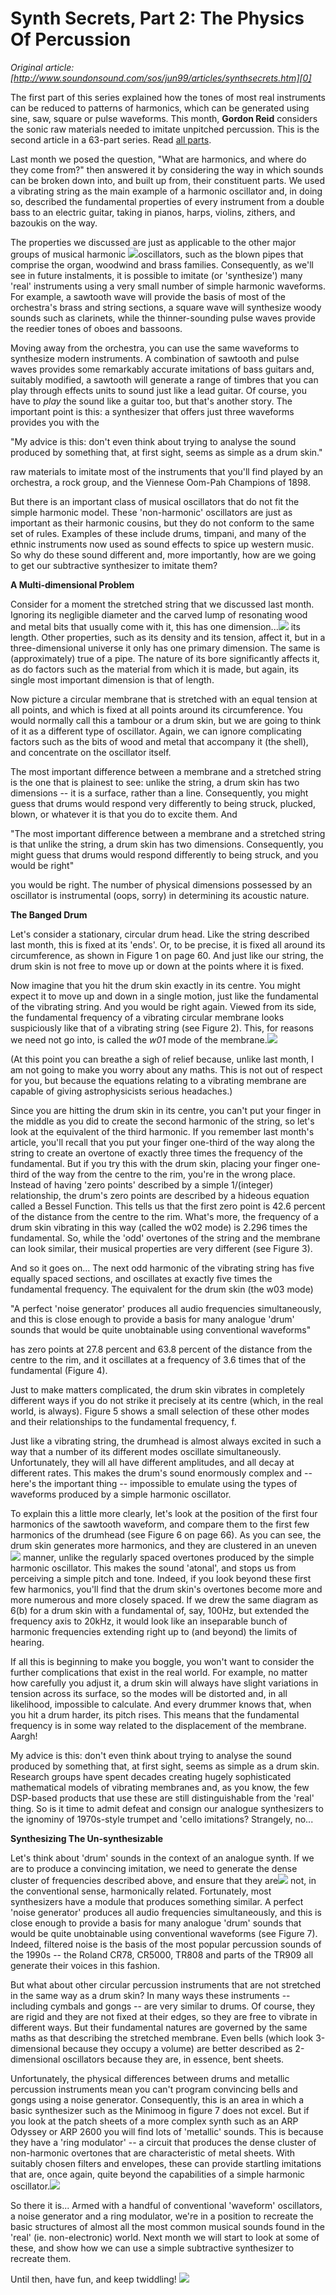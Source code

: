 # Synth Secrets, Part 2: The Physics Of Percussion  
_Original article: [http://www.soundonsound.com/sos/jun99/articles/synthsecrets.htm][0]_

The first part of this series explained how the tones of most real instruments can be reduced to patterns of harmonics, which can be generated using sine, saw, square or pulse waveforms. This month, **Gordon Reid** considers the sonic raw materials needed to imitate unpitched percussion. This is the second article in a 63-part series. Read [all parts][1].

Last month we posed the question, "What are harmonics, and where do they come from?" then answered it by considering the way in which sounds can be broken down into, and built up from, their constituent parts. We used a vibrating string as the main example of a harmonic oscillator and, in doing so, described the fundamental properties of every instrument from a double bass to an electric guitar, taking in pianos, harps, violins, zithers, and bazoukis on the way.

The properties we discussed are just as applicable to the other major groups of musical harmonic [![](http://media.soundonsound.com/sos/jun99/images/picture5small.gif)][2]oscillators, such as the blown pipes that comprise the organ, woodwind and brass families. Consequently, as we'll see in future instalments, it is possible to imitate (or 'synthesize') many 'real' instruments using a very small number of simple harmonic waveforms. For example, a sawtooth wave will provide the basis of most of the orchestra's brass and string sections, a square wave will synthesize woody sounds such as clarinets, while the thinner-sounding pulse waves provide the reedier tones of oboes and bassoons.

Moving away from the orchestra, you can use the same waveforms to synthesize modern instruments. A combination of sawtooth and pulse waves provides some remarkably accurate imitations of bass guitars and, suitably modified, a sawtooth will generate a range of timbres that you can play through effects units to sound just like a lead guitar. Of course, you have to _play_ the sound like a guitar too, but that's another story. The important point is this: a synthesizer that offers just three waveforms provides you with the 

"My advice is this: don't even think about trying to analyse the sound produced by something that, at first sight, seems as simple as a drum skin."

raw materials to imitate most of the instruments that you'll find played by an orchestra, a rock group, and the Viennese Oom-Pah Champions of 1898\.

But there is an important class of musical oscillators that do not fit the simple harmonic model. These 'non-harmonic' oscillators are just as important as their harmonic cousins, but they do not conform to the same set of rules. Examples of these include drums, timpani, and many of the ethnic instruments now used as sound effects to spice up western music. So why do these sound different and, more importantly, how are we going to get our subtractive synthesizer to imitate them?

**A Multi-dimensional Problem**

Consider for a moment the stretched string that we discussed last month. Ignoring its negligible diameter and the carved lump of resonating wood and metal bits that usually come with it, this has one dimension...[![](http://media.soundonsound.com/sos/jun99/images/picture6small.gif)][3] its length. Other properties, such as its density and its tension, affect it, but in a three-dimensional universe it only has one primary dimension. The same is (approximately) true of a pipe. The nature of its bore significantly affects it, as do factors such as the material from which it is made, but again, its single most important dimension is that of length. 

Now picture a circular membrane that is stretched with an equal tension at all points, and which is fixed at all points around its circumference. You would normally call this a tambour or a drum skin, but we are going to think of it as a different type of oscillator. Again, we can ignore complicating factors such as the bits of wood and metal that accompany it (the shell), and concentrate on the oscillator itself.

The most important difference between a membrane and a stretched string is the one that is plainest to see: unlike the string, a drum skin has two dimensions -- it is a surface, rather than a line. Consequently, you might guess that drums would respond very differently to being struck, plucked, blown, or whatever it is that you do to excite them. And 

"The most important difference between a membrane and a stretched string is that unlike the string, a drum skin has two dimensions. Consequently, you might guess that drums would respond differently to being struck, and you would be right"

you would be right. The number of physical dimensions possessed by an oscillator is instrumental (oops, sorry) in determining its acoustic nature.

**The Banged Drum**

Let's consider a stationary, circular drum head. Like the string described last month, this is fixed at its 'ends'. Or, to be precise, it is fixed all around its circumference, as shown in Figure 1 on page 60\. And just like our string, the drum skin is not free to move up or down at the points where it is fixed. 

Now imagine that you hit the drum skin exactly in its centre. You might expect it to move up and down in a single motion, just like the fundamental of the vibrating string. And you would be right again. Viewed from its side, the fundamental frequency of a vibrating circular membrane looks suspiciously like that of a vibrating string (see Figure 2). This, for reasons we need not go into, is called the _w01_ mode of the membrane.[![](http://media.soundonsound.com/sos/jun99/images/picture_7small.gif)][4]

(At this point you can breathe a sigh of relief because, unlike last month, I am not going to make you worry about any maths. This is not out of respect for you, but because the equations relating to a vibrating membrane are capable of giving astrophysicists serious headaches.)

Since you are hitting the drum skin in its centre, you can't put your finger in the middle as you did to create the second harmonic of the string, so let's look at the equivalent of the third harmonic. If you remember last month's article, you'll recall that you put your finger one-third of the way along the string to create an overtone of exactly three times the frequency of the fundamental. But if you try this with the drum skin, placing your finger one-third of the way from the centre to the rim, you're in the wrong place. Instead of having 'zero points' described by a simple 1/(integer) relationship, the drum's zero points are described by a hideous equation called a Bessel Function. This tells us that the first zero point is 42.6 percent of the distance from the centre to the rim. What's more, the frequency of a drum skin vibrating in this way (called the w02 mode) is 2.296 times the fundamental. So, while the 'odd' overtones of the string and the membrane can look similar, their musical properties are very different (see Figure 3).

And so it goes on... The next odd harmonic of the vibrating string has five equally spaced sections, and oscillates at exactly five times the fundamental frequency. The equivalent for the drum skin (the w03 mode) 

"A perfect 'noise generator' produces all audio frequencies simultaneously, and this is close enough to provide a basis for many analogue 'drum' sounds that would be quite unobtainable using conventional waveforms"

has zero points at 27.8 percent and 63.8 percent of the distance from the centre to the rim, and it oscillates at a frequency of 3.6 times that of the fundamental (Figure 4).

Just to make matters complicated, the drum skin vibrates in completely different ways if you do not strike it precisely at its centre (which, in the real world, is always). Figure 5 shows a small selection of these other modes and their relationships to the fundamental frequency, f.

Just like a vibrating string, the drumhead is almost always excited in such a way that a number of its different modes oscillate simultaneously. Unfortunately, they will all have different amplitudes, and all decay at different rates. This makes the drum's sound enormously complex and -- here's the important thing -- impossible to emulate using the types of waveforms produced by a simple harmonic oscillator.

To explain this a little more clearly, let's look at the position of the first four harmonics of the sawtooth waveform, and compare them to the first few harmonics of the drumhead (see Figure 6 on page 66). As you can see, the drum skin generates more harmonics, and they are clustered in an uneven[![](http://media.soundonsound.com/sos/jun99/images/picture8small.gif)][5] manner, unlike the regularly spaced overtones produced by the simple harmonic oscillator. This makes the sound 'atonal', and stops us from perceiving a simple pitch and tone. Indeed, if you look beyond these first few harmonics, you'll find that the drum skin's overtones become more and more numerous and more closely spaced. If we drew the same diagram as 6(b) for a drum skin with a fundamental of, say, 100Hz, but extended the frequency axis to 20kHz, it would look like an inseparable bunch of harmonic frequencies extending right up to (and beyond) the limits of hearing.

If all this is beginning to make you boggle, you won't want to consider the further complications that exist in the real world. For example, no matter how carefully you adjust it, a drum skin will always have slight variations in tension across its surface, so the modes will be distorted and, in all likelihood, impossible to calculate. And every drummer knows that, when you hit a drum harder, its pitch rises. This means that the fundamental frequency is in some way related to the displacement of the membrane. Aargh!

My advice is this: don't even think about trying to analyse the sound produced by something that, at first sight, seems as simple as a drum skin. Research groups have spent decades creating hugely sophisticated mathematical models of vibrating membranes and, as you know, the few DSP-based products that use these are still distinguishable from the 'real' thing. So is it time to admit defeat and consign our analogue synthesizers to the ignominy of 1970s-style trumpet and 'cello imitations? Strangely, no...

**Synthesizing The Un-synthesizable**

Let's think about 'drum' sounds in the context of an analogue synth. If we are to produce a convincing imitation, we need to generate the dense cluster of frequencies described above, and ensure that they are[![](http://media.soundonsound.com/sos/jun99/images/picture9small.gif)][6] not, in the conventional sense, harmonically related. Fortunately, most synthesizers have a module that produces something similar. A perfect 'noise generator' produces all audio frequencies simultaneously, and this is close enough to provide a basis for many analogue 'drum' sounds that would be quite unobtainable using conventional waveforms (see Figure 7). Indeed, filtered noise is the basis of the most popular percussion sounds of the 1990s -- the Roland CR78, CR5000, TR808 and parts of the TR909 all generate their voices in this fashion.

But what about other circular percussion instruments that are not stretched in the same way as a drum skin? In many ways these instruments -- including cymbals and gongs -- are very similar to drums. Of course, they are rigid and they are not fixed at their edges, so they are free to vibrate in different ways. But their fundamental natures are governed by the same maths as that describing the stretched membrane. Even bells (which look 3-dimensional because they occupy a volume) are better described as 2-dimensional oscillators because they are, in essence, bent sheets.

Unfortunately, the physical differences between drums and metallic percussion instruments mean you can't program convincing bells and gongs using a noise generator. Consequently, this is an area in which a basic synthesizer such as the Minimoog in figure 7 does not excel. But if you look at the patch sheets of a more complex synth such as an ARP Odyssey or ARP 2600 you will find lots of 'metallic' sounds. This is because they have a 'ring modulator' -- a circuit that produces the dense cluster of non-harmonic overtones that are characteristic of metal sheets. With suitably chosen filters and envelopes, these can provide startling imitations that are, once again, quite beyond the capabilities of a simple harmonic oscillator.[![](http://media.soundonsound.com/sos/jun99/images/ssfig7small.gif)][7]

So there it is... Armed with a handful of conventional 'waveform' oscillators, a noise generator and a ring modulator, we're in a position to recreate the basic structures of almost all the most common musical sounds found in the 'real' (ie. non-electronic) world. Next month we will start to look at some of these, and show how we can use a simple subtractive synthesizer to recreate them.

Until then, have fun, and keep twiddling! [![](http://media.soundonsound.com/images/regulars/sos_end.gif)][8]

[0]: http://www.soundonsound.com/sos/jun99/articles/synthsecrets.htm
[1]: http://www.soundonsound.com/search?url=%2Fsearch&Keyword=%22synth+secrets%22&Words=All&Summary=Yes
[2]: http://media.soundonsound.com/sos/jun99/images/picture5.gif
[3]: http://media.soundonsound.com/sos/jun99/images/picture6.gif
[4]: http://media.soundonsound.com/sos/jun99/images/picture7.gif
[5]: http://media.soundonsound.com/sos/jun99/images/picture8.gif
[6]: http://media.soundonsound.com/sos/jun99/images/picture9.gif
[7]: http://media.soundonsound.com/sos/jun99/images/ssfig7.gif
[8]: http://www.soundonsound.com